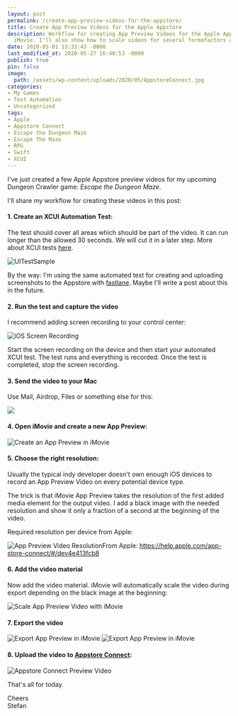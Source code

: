```yaml
---
layout: post
permalink: /create-app-preview-videos-for-the-appstore/
title: Create App Preview Videos for the Apple Appstore
description: Workflow for creating App Preview Videos for the Apple Appstore with
  iMovie. I'll also show how to scale videos for several formafactors and device.
date: 2020-05-01 13:33:43 -0000
last_modified_at: 2020-05-27 16:40:53 -0000
publish: true
pin: false
image:
  path: /assets/wp-content/uploads/2020/05/AppstoreConnect.jpg
categories:
- My Games
- Test Automation
- Uncategorized
tags:
- Apple
- Appstore Connect
- Escape the Dungeon Maze
- Escape The Maze
- RPG
- Swift
- XCUI
---
```

I've just created a few Apple Appstore preview videos for my upcoming Dungeon Crawler game: _Escape the Dungeon Maze_.

I'll share my workflow for creating these videos in this post:

#### 1\. Create an XCUI Automation Test:

The test should cover all areas which should be part of the video. It can run longer than the allowed 30 seconds. We will cut it in a later step. More about XCUI tests [here](https://developerplayground.net/xcui-tests-scenekit/).

![UITestSample](/assets/wp-content/uploads/2020/05/UITestSample.png)

By the way: I'm using the same automated test for creating and uploading screenshots to the Appstore with [fastlane](https://fastlane.tools). Maybe I'll write a post about this in the future.

#### 2\. Run the test and capture the video

I recommend adding screen recording to your control center:

![iOS Screen Recording](/assets/wp-content/uploads/2020/05/ScreenRecord.jpg)

Start the screen recording on the device and then start your automated XCUI test. The test runs and everything is recorded. Once the test is completed, stop the screen recording.

#### 3\. Send the video to your Mac

Use Mail, Airdrop, Files or something else for this:

![](/assets/wp-content/uploads/2020/05/ShareRecordedVideo.jpg)

#### 4\. Open iMovie and create a new App Preview:

![Create an App Preview in iMovie](/assets/wp-content/uploads/2020/05/CreateAppPreview.jpg)

#### 5\. Choose the right resolution:

Usually the typical indy developer doesn't own enough iOS devices to record an App Preview Video on every potential device type.

The trick is that iMovie App Preview takes the resolution of the first added media element for the output video. I add a black image with the needed resolution and show it only a fraction of a second at the beginning of the video.

Required resolution per device from Apple:

![App Preview Video Resolution](/assets/wp-content/uploads/2020/05/AppPreviewResolutions.jpg)From Apple: <https://help.apple.com/app-store-connect/#/dev4e413fcb8>

#### 6\. Add the video material

Now add the video material. iMovie will automatically scale the video during export depending on the black image at the beginning:

![Scale App Preview Video with iMovie](/assets/wp-content/uploads/2020/05/BlackImageToScale.jpg)

#### 7\. Export the video

![Export App Preview in iMovie](/assets/wp-content/uploads/2020/05/ExportAppStore1.jpg) ![Export App Preview in iMovie](/assets/wp-content/uploads/2020/05/ExportAppStore2.jpg)

#### 8\. Upload the video to [Appstore Connect](https://appstoreconnect.apple.com):

![Appstore Connect Preview Video](/assets/wp-content/uploads/2020/05/AppstoreConnect.jpg)

That's all for today.

Cheers  
Stefan
